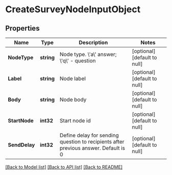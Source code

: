 # CreateSurveyNodeInputObject

## Properties
Name | Type | Description | Notes
------------ | ------------- | ------------- | -------------
**NodeType** | **string** | Node type. \\&#39;a\\&#39; answer; \\&#39;q\\&#39; - question | [optional] [default to null]
**Label** | **string** | Node label | [optional] [default to null]
**Body** | **string** | Node body | [optional] [default to null]
**StartNode** | **int32** | Start node id | [optional] [default to null]
**SendDelay** | **int32** | Define delay for sending question to recipients after previous answer. Default is 0 | [optional] [default to null]

[[Back to Model list]](../README.md#documentation-for-models) [[Back to API list]](../README.md#documentation-for-api-endpoints) [[Back to README]](../README.md)


